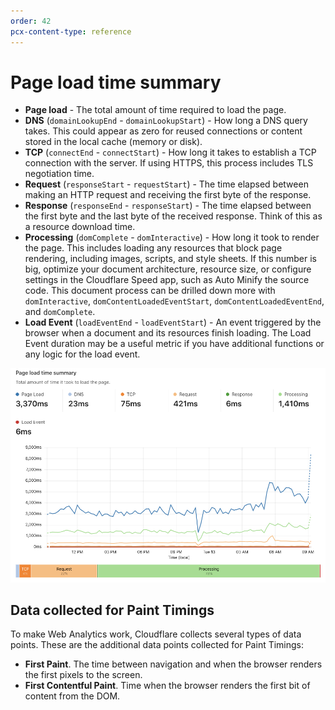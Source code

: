 ```yaml
---
order: 42
pcx-content-type: reference
---
```


# Page load time summary

*   **Page load** - The total amount of time required to load the page.
*   **DNS** (`domainLookupEnd` - `domainLookupStart`) - How long a DNS query takes. This could appear as zero for reused connections or content stored in the local cache (memory or disk).
*   **TCP** (`connectEnd` - `connectStart`) - How long it takes to establish a TCP connection with the server. If using HTTPS, this process includes TLS negotiation time.
*   **Request** (`responseStart` - `requestStart`) - The time elapsed between making an HTTP request and receiving the first byte of the response.
*   **Response** (`responseEnd` - `responseStart`) - The time elapsed between the first byte and the last byte of the received response. Think of this as a resource download time.
*   **Processing** (`domComplete` - `domInteractive`) - How long it took to render the page. This includes loading any resources that block page rendering, including images, scripts, and style sheets. If this number is big, optimize your document architecture, resource size, or configure settings in the Cloudflare Speed app, such as Auto Minify the source code. This document process can be drilled down more with `domInteractive`, `domContentLoadedEventStart`, `domContentLoadedEventEnd`, and `domComplete`.
*   **Load Event** (`loadEventEnd` - `loadEventStart`) - An event triggered by the browser when a document and its resources finish loading. The Load Event duration may be a useful metric if you have additional functions or any logic for the load event.

![Web Analytics page load time](../../../static/images/dash-web_analytics-page_load_time.png)

## Data collected for Paint Timings

To make Web Analytics work, Cloudflare collects several types of data points. These are the additional data points collected for Paint Timings:

*   **First Paint**. The time between navigation and when the browser renders the first pixels to the screen.
*   **First Contentful Paint**. Time when the browser renders the first bit of content from the DOM.

